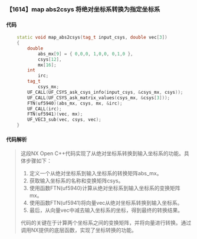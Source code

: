 ### 【1614】map abs2csys 将绝对坐标系转换为指定坐标系

#### 代码

```cpp
    static void map_abs2csys(tag_t input_csys, double vec[3])  
    {  
        double  
            abs_mx[9] = { 0,0,0, 1,0,0, 0,1,0 },  
            csys[12],  
            mx[16];  
        int  
            irc;  
        tag_t  
            csys_mx;  
        UF_CALL(UF_CSYS_ask_csys_info(input_csys, &csys_mx, csys));  
        UF_CALL(UF_CSYS_ask_matrix_values(csys_mx, &csys[3]));  
        FTN(uf5940)(abs_mx, csys, mx, &irc);  
        UF_CALL(irc);  
        FTN(uf5941)(vec, mx);  
        UF_VEC3_sub(vec, csys, vec);  
    }

```

#### 代码解析

> 这段NX Open C++代码实现了从绝对坐标系转换到输入坐标系的功能。具体步骤如下：
>
> 1. 定义一个从绝对坐标系到输入坐标系的转换矩阵abs_mx。
> 2. 获取输入坐标系的名称和变换矩阵csys。
> 3. 使用函数FTN(uf5940)计算从绝对坐标系到输入坐标系的变换矩阵mx。
> 4. 使用函数FTN(uf5941)将向量vec从绝对坐标系转换到输入坐标系。
> 5. 最后，从向量vec中减去输入坐标系的坐标，得到最终的转换结果。
>
> 代码的关键在于计算两个坐标系之间的变换矩阵，并将向量进行转换。通过调用NX提供的底层函数，实现了坐标转换的功能。
>
